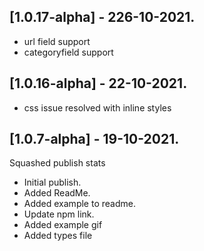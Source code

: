 ## [1.0.17-alpha] - 226-10-2021.

- url field support 
- categoryfield support 
## [1.0.16-alpha] - 22-10-2021.

- css issue resolved with inline styles

## [1.0.7-alpha] - 19-10-2021.

Squashed publish stats
- Initial publish.
- Added ReadMe.
- Added example to readme.
- Update npm link.
- Added example gif
- Added types file
